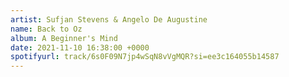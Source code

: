 ```yaml
---
artist: Sufjan Stevens & Angelo De Augustine
name: Back to Oz
album: A Beginner's Mind
date: 2021-11-10 16:38:00 +0000
spotifyurl: track/6s0F09N7jp4wSqN8vVgMQR?si=ee3c164055b14587
---
```

